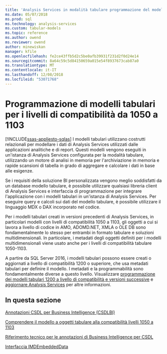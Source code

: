 ```yaml
---
title: 'Analysis Services in modalità tabulare programmazione del modello per i livelli di compatibilità: 1050-1103 | Microsoft Docs'
ms.date: 05/07/2018
ms.prod: sql
ms.technology: analysis-services
ms.custom: tabular-models
ms.topic: reference
ms.author: owend
ms.reviewer: owend
author: minewiskan
manager: kfile
ms.openlocfilehash: fe2ce43ffb5d2c5be0afb39931f231d2f0d24e14
ms.sourcegitcommit: 8a64c59c5d84150659a015e54f8937673cab87a0
ms.translationtype: MT
ms.contentlocale: it-IT
ms.lasthandoff: 12/08/2018
ms.locfileid: "53071768"
---
```

# <a name="tabular-model-programming-for-compatibility-levels-1050-through-1103"></a>Programmazione di modelli tabulari per i livelli di compatibilità da 1050 a 1103
[!INCLUDE[ssas-appliesto-sqlas](../../includes/ssas-appliesto-sqlas.md)]
  I modelli tabulari utilizzano costrutti relazionali per modellare i dati di Analysis Services utilizzati dalle applicazioni analitiche e di report. Questi modelli vengono eseguiti in un'istanza di Analysis Services configurata per la modalità tabulare, utilizzando un motore di analisi in memoria per l'archiviazione in memoria e rapide scansioni di tabella in grado di aggregare e calcolare i dati in base alle esigenze.  
  
 Se i requisiti della soluzione BI personalizzata vengono meglio soddisfatti da un database modello tabulare, è possibile utilizzare qualsiasi libreria client di Analysis Services e interfaccia di programmazione per integrare l'applicazione con i modelli tabulari in un'istanza di Analysis Services. Per eseguire query e calcoli sui dati del modello tabulare, è possibile utilizzare il linguaggio MDX o DAX incorporato nel codice.  
  
 Per i modelli tabulari creati in versioni precedenti di Analysis Services, in particolari modelli con livelli di compatibilità 1050 a 1103, gli oggetti a cui si lavora a livello di codice in AMO, ADOMD.NET, XMLA o OLE DB sono fondamentalmente lo stesso per entrambi in formato tabulare e soluzioni multidimensionali. In particolare, i metadati degli oggetti definiti per i modelli multidimensionali viene usato anche per i livelli di compatibilità tabulare 1050-1103.  
  
 A partire da SQL Server 2016, i modelli tabulari possono essere creati o aggiornati a livello di compatibilità 1200 o superiore, che usa metadati tabulari per definire il modello. I metadati e la programmabilità sono fondamentalmente diverse a questo livello. Visualizzare [programmazione dei modelli tabulari 1200 a livello di compatibilità e versioni successive](../../analysis-services/tabular-model-programming-compatibility-level-1200/tabular-model-programming-for-compatibility-level-1200.md) e [aggiornare Analysis Services](../../database-engine/install-windows/upgrade-analysis-services.md) per altre informazioni.  
  
## <a name="in-this-section"></a>In questa sezione  
 [Annotazioni CSDL per Business Intelligence &#40;CSDLBI&#41;](https://docs.microsoft.com/bi-reference/csdl/csdl-annotations-for-business-intelligence-csdlbi)  
  
 [Comprendere il modello a oggetti tabulare alla compatibilità livelli 1050 a 1103](../../analysis-services/tabular-model-programming-compatibility-levels-1050-1103/representation/understanding-tabular-object-model-at-levels-1050-through-1103.md)  
  
 [Riferimento tecnico per le annotazioni di Business Intelligence per CSDL](https://docs.microsoft.com/bi-reference/csdl/technical-reference-for-bi-annotations-to-csdl)  
  

[Interfaccia IMDEmbeddedData](../../analysis-services/tabular-model-programming-compatibility-levels-1050-1103/imdembeddeddata-interface.md)


  
  
